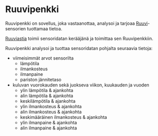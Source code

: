 # Ruuvipenkki

Ruuvipenkki on sovellus, joka vastaanottaa, analysoi ja tarjoaa [Ruuvi](https://ruuvi.com)-sensorien tuottamaa tietoa.

[Ruuviastia](https://github.com/RedFoxFinn/Ruuviastia) toimii sensoridatan kerääjänä ja toimittaa sen Ruuvipenkkiin.

Ruuvipenkki analysoi ja tuottaa sensoridatan pohjalta seuraavia tietoja:
- viimeisimmät arvot sensorilta
  - lämpötila
  - ilmankosteus
  - ilmanpaine
  - pariston jännitetaso
- kuluvan vuorokauden sekä juokseva viikon, kuukauden ja vuoden
  - ylin lämpötila & ajankohta
  - alin lämpötila & ajankohta
  - keskilämpötila & ajankohta
  - ylin ilmankosteus & ajankohta
  - alin ilmankosteus & ajankohta
  - keskimääräinen ilmankosteus & ajankohta
  - ylin ilmanpaine & ajankohta
  - alin ilmanpaine & ajankohta
